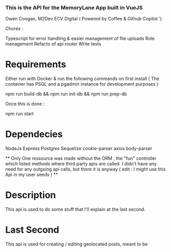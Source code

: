 ### This is the API for the MemoryLane App built in VueJS

Owen Coogan, M2Dev ECV Digital ( Powered by Coffee & Github Copilot ’)


Chores :

  Typescript for error handling & easier management of file uploads
  Role management
  Refacto of api router
  Write tests


# Requirements

Either run with Docker & run the following commands on first install ( The container has PSQL and a pgadmin instance for development purposes )

  npm run build-db && npm run init-db && npm run prep-db

Once this is done :

  npm run start


# Dependecies

NodeJs
Express
Postgres
Sequelize
cookie-parser
axios
body-parser

** Only One ressource was made without the ORM , the "fun" controller which listed methods where third party apis are called.
  I didn't have any need for any outgoing api calls, but there it is anyway ( edit : I might use this Api in my user seeds )
**


# Description

This api is used to do some stuff that I'll explain at the last second.

# Last Second

This api is used for creating / editing geolocated posts, meant to be



